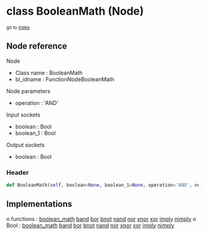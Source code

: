# class BooleanMath (Node)

<sub>go to [index](/docs/index.md)</sub>

## Node reference

Node
 - Class name : BooleanMath
 - bl_idname : FunctionNodeBooleanMath

Node parameters
 - operation : 'AND'

Input sockets
 - boolean : Bool
 - boolean_1 : Bool

Output sockets
 - boolean : Bool

### Header

``` python
def BooleanMath(self, boolean=None, boolean_1=None, operation='AND', node_label=None, node_color=None):
```

## Implementations

o functions : [boolean_math](/docs/GeoNodes_classes/boolean_math.md) [band](/docs/GeoNodes_classes/band.md) [bor](/docs/GeoNodes_classes/bor.md) [bnot](/docs/GeoNodes_classes/bnot.md) [nand](/docs/GeoNodes_classes/nand.md) [nor](/docs/GeoNodes_classes/nor.md) [xnor](/docs/GeoNodes_classes/xnor.md) [xor](/docs/GeoNodes_classes/xor.md) [imply](/docs/GeoNodes_classes/imply.md) [nimply](/docs/GeoNodes_classes/nimply.md)
o Bool : [boolean_math](/docs/GeoNodes_classes/Bool.md#boolean_math) [band](/docs/GeoNodes_classes/Bool.md#band) [bor](/docs/GeoNodes_classes/Bool.md#bor) [bnot](/docs/GeoNodes_classes/Bool.md#bnot) [nand](/docs/GeoNodes_classes/Bool.md#nand) [nor](/docs/GeoNodes_classes/Bool.md#nor) [xnor](/docs/GeoNodes_classes/Bool.md#xnor) [xor](/docs/GeoNodes_classes/Bool.md#xor) [imply](/docs/GeoNodes_classes/Bool.md#imply) [nimply](/docs/GeoNodes_classes/Bool.md#nimply) 

